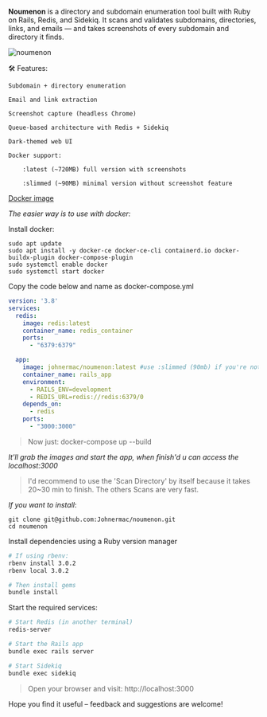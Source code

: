 
**Noumenon** is a directory and subdomain enumeration tool built with Ruby on Rails, Redis, and Sidekiq. 
It scans and validates subdomains, directories, links, and emails — and takes screenshots of every subdomain and directory it finds.

![noumenon](https://github.com/user-attachments/assets/d9f95e71-ccb2-4ae5-b2b3-6c6c58b1ac07)


🛠️ Features:

    Subdomain + directory enumeration

    Email and link extraction

    Screenshot capture (headless Chrome)

    Queue-based architecture with Redis + Sidekiq    

    Dark-themed web UI

    Docker support:

        :latest (~720MB) full version with screenshots

        :slimmed (~90MB) minimal version without screenshot feature


[Docker image](https://hub.docker.com/r/johnermac/noumenon/)

*The easier way is to use with docker:*

Install docker:
```
sudo apt update
sudo apt install -y docker-ce docker-ce-cli containerd.io docker-buildx-plugin docker-compose-plugin
sudo systemctl enable docker
sudo systemctl start docker
```

Copy the code below and name as docker-compose.yml

```yml
version: '3.8'
services:
  redis:
    image: redis:latest
    container_name: redis_container
    ports:
      - "6379:6379"

  app:
    image: johnermac/noumenon:latest #use :slimmed (90mb) if you're not gonna use the screenshot option
    container_name: rails_app
    environment:
      - RAILS_ENV=development
      - REDIS_URL=redis://redis:6379/0
    depends_on:
      - redis
    ports:
      - "3000:3000"
```

> Now just: docker-compose up --build

*It'll grab the images and start the app, when finish'd u can access the localhost:3000*

> I'd recommend to use the 'Scan Directory' by itself because it takes 20~30 min to finish. The others Scans are very fast.


*If you want to install*:

```
git clone git@github.com:Johnermac/noumenon.git
cd noumenon
```

Install dependencies using a Ruby version manager

```bash
# If using rbenv:
rbenv install 3.0.2
rbenv local 3.0.2

# Then install gems
bundle install
```

Start the required services:
```bash
# Start Redis (in another terminal)
redis-server

# Start the Rails app
bundle exec rails server

# Start Sidekiq
bundle exec sidekiq
```

> Open your browser and visit: http://localhost:3000


Hope you find it useful – feedback and suggestions are welcome!
